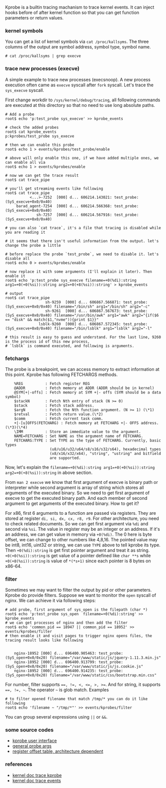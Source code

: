 <!---
tags: linux, perf, tracing, kprobe
-->

Kprobe is a builtin tracing machanism to trace kernel events. It can inject hooks 
before of after kernel function so that you can get function parameters or return 
values.

### kernel symbols
You can get a list of kernel symbols via `cat /proc/kallsyms`. The three columns 
of the output are symbol address, symbol type, symbol name.

    # cat /proc/kallsyms | grep execve

### trace new processes (execve)
A simple example to trace new processes (execsnoop). A new process execution often 
came as `execve` syscall after `fork` syscall. Let's trace the `sys_execve` syscall.

First change workdir to `/sys/kernel/debug/tracing`, all following commands are 
executed at this directory so that no need to use long absolute paths.

``` shell
# Add a probe
root$ echo 'p:test_probe sys_execve' >> kprobe_events

# check the added probes
root$ cat kprobe_events
p:kprobes/test_probe sys_execve

# then we can enable this probe
root$ echo 1 > events/kprobes/test_probe/enable

# above will only enable this one, if we have added multiple ones, we can enable all via
root$ echo 1 > events/kprobes/enable

# now we can get the trace result
root$ cat trace_pipe

# you'll get streaming events like following
root$ cat trace_pipe
           <...>-7252  [000] d... 606214.143021: test_probe: (SyS_execve+0x0/0x40)
     barad_agent-7254  [000] d... 606214.566368: test_probe: (SyS_execve+0x0/0x40)
              sh-7257  [000] d... 606214.567916: test_probe: (SyS_execve+0x0/0x40)

# you can also `cat trace`, it's a file that tracing is disabled while you are reading it

# it seems that there isn't useful information from the output. let's change the probe a little

# before replace the probe `test_probe`, we need to disable it. let's disable all
root$ echo 0 > events/kprobes/enable

# now replace it with some arguments (I'll explain it later). Then enable it
root$ echo 'p:test_probe sys_execve filename=+0(%di):string arg1=+0(+0(%si)):string arg2=+0(+8(%si)):string' > kprobe_events

# output
root$ cat trace_pipe
                  sh-9259  [000] d... 606867.566871: test_probe: (SyS_execve+0x0/0x40) filename="/bin/sh" arg1="/bin/sh" arg2="-c"
                  sh-9261  [000] d... 606867.567673: test_probe: (SyS_execve+0x0/0x40) filename="/usr/bin/awk" arg1="awk" arg2="{if($6 == "disk" && match($1,"nvme")){print $1}}"
               lsblk-9260  [000] d... 606867.572345: test_probe: (SyS_execve+0x0/0x40) filename="/bin/lsblk" arg1="lsblk" arg2="-l"

# this result is easy to guess and understand. For the last line, 9260 is the process id of this new process,
# `lsblk` is command executed, and following is arguments.
```

### fetchargs
The probe is a breakpoint, we can access memory to extract information at this point.
Kprobe has following FETCHARGS methods.

```
    %REG          : Fetch register REG
    @ADDR         : Fetch memory at ADDR (ADDR should be in kernel)
    @SYM[+|-offs] : Fetch memory at SYM +|- offs (SYM should be a data symbol)
    $stackN       : Fetch Nth entry of stack (N >= 0)
    $stack        : Fetch stack address.
    $argN         : Fetch the Nth function argument. (N >= 1) (\*1)
    $retval       : Fetch return value.(\*2)
    $comm         : Fetch current task comm.
    +|-[u]OFFS(FETCHARG) : Fetch memory at FETCHARG +|- OFFS address.(\*3)(\*4)
    \IMM          : Store an immediate value to the argument.
    NAME=FETCHARG : Set NAME as the argument name of FETCHARG.
    FETCHARG:TYPE : Set TYPE as the type of FETCHARG. Currently, basic types
                    (u8/u16/u32/u64/s8/s16/s32/s64), hexadecimal types
                    (x8/x16/x32/x64), "string", "ustring" and bitfield
                    are supported.
```

Now, let's explain the `filename=+0(%di):string arg1=+0(+0(%si)):string arg2=+0(+8(%si)):string` in above section.

From `man 2 execve` we know that first argument of execve is binary path or interpreter while second argument is 
array of string which stores all arguments of the executed binary.
So we need to get first argument of execve to get the executed binary path. And each member of second argument to 
get arguments of the executed binary. How to get it?

For x86, first 6 arguments to a function are passed via registers. They are stored at register 
`di, si, dx, cx, r8, r9`. For other architecture, you need to check related documents.
So we can get first argument via `%di` and second via `%si`. The value in register may be an integer or an address. 
If it's an address, we can get value in memory via `+0(%di)`. The 0 here is byte offset, we can change to other 
numbers like 4,8,16. The pointed value may be int8, int16, uint32 or string, we can use `TYPE` above to tell kprobe 
its type.
Then `+0(%di):string` is get first pointer argument and treat it as string. `+0(+0(%si)):string` is get value of a 
pointer defined like `char **s` while `+0(+8(%si)):string` is value of `*(*s+1)` since each pointer is 8 bytes on x86-64.

### filter
Sometimes we may want to filter the output by pid or other parameters. Kprobe do provide filters.
Suppose we want to monitor the `open` syscall of nginx. We can achieve it via following steps:

```
# add probe, first argument of sys_open is the filepath (char *)
root$ echo 'p:test_probe sys_open  filename=+0(%di):string' >> kprobe_events
# we can get processes of nginx and then add the filter
root$ echo 'common_pid == 18947 || common_pid == 18952' >> events/kprobes/filter
# then enable it and visit pages to trigger nginx opens files, the tracing result looks like following


    nginx-18952 [000] d... 696400.905463: test_probe: (SyS_open+0x0/0x20) filename="/var/www/static/js/jquery-1.11.3.min.js"
    nginx-18952 [000] d... 696400.913799: test_probe: (SyS_open+0x0/0x20) filename="/var/www/static/js/js.cookie.js"
    nginx-18952 [000] d... 696400.914235: test_probe: (SyS_open+0x0/0x20) filename="/var/www/static/css/bootstrap.min.css"
```

For number, filter supports `==, !=, <, <=, >, >=`. And for string, it supports `==, !=, ~`. The operator 
`~` is glob match. Examples

```
# to filter opened filename that match /tmp/* you can do it like following
root$ echo 'filename ~ "/tmp/*"' >> events/kprobes/filter
```

You can group several expressions using `||` or `&&`.


### some source codes
- [kprobe user interface](https://github.com/torvalds/linux/blob/master/kernel/trace/trace_kprobe.c)
- [general probe args](https://github.com/torvalds/linux/blob/master/kernel/trace/trace_probe.c)
- [register offset table, architecture dependent](https://github.com/torvalds/linux/blob/master/arch/x86/kernel/ptrace.c)


### references
- [kernel doc trace kprobe](https://www.kernel.org/doc/html/latest/trace/kprobetrace.html)
- [kernel doc trace events](https://www.kernel.org/doc/Documentation/trace/events.txt)
